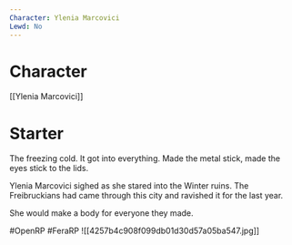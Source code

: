 ```yaml
---
Character: Ylenia Marcovici
Lewd: No
---
```

# Character
[[Ylenia Marcovici]]

# Starter
The freezing cold. It got into everything. Made the metal stick, made the eyes stick to the lids.

Ylenia Marcovici sighed as she stared into the Winter ruins. The Freibruckians had came through this city and ravished it for the last year.

She would make a body for everyone they made.

#OpenRP #FeraRP
![[4257b4c908f099db01d30d57a05ba547.jpg]]